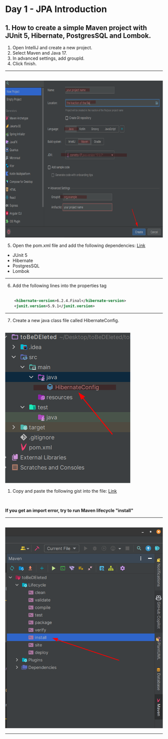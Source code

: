 # Day 1 - JPA Introduction

## 1. How to create a simple Maven project with JUnit 5, Hibernate, PostgresSQL and Lombok.

1. Open IntelliJ and create a new project.
2. Select Maven and Java 17.
3. In advanced settings, add groupId.
4. Click finish.

---

</br>
<img src="./images/intellij_setup_1.png" width="600" height="500">

</br>

5. Open the pom.xml file and add the following dependencies: [Link](https://gist.github.com/tysker/33f364970e366ba1d2daf96d034abea6)

- JUnit 5
- Hibernate
- PostgresSQL
- Lombok

---

6. Add the following lines into the properties tag

```xml

    <hibernate-version>6.2.4.Final</hibernate-version>
    <junit.version>5.9.1</junit.version>

```

---

7. Create a new java class file called HibernateConfig.

</br>
<img src="./images/hibernateconfig_2.png">
</br>


1. Copy and paste the following gist into the file: [Link](https://gist.github.com/tysker/cdf831680b964aa8dedd5545079e43b2)

</br>

**If you get an import error, try to run Maven lifecycle "install"**

---

</br>
<img src="./images/maven_lifecycle_3.png">

</br>

---
